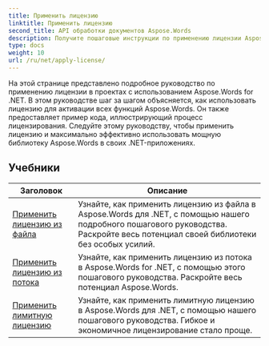 ```yaml
---
title: Применить лицензию
linktitle: Применить лицензию
second_title: API обработки документов Aspose.Words
description: Получите пошаговые инструкции по применению лицензии Aspose.Words в ваших проектах .NET. Следуйте инструкциям, чтобы включить полную функциональность библиотеки Aspose.Words.
type: docs
weight: 10
url: /ru/net/apply-license/
---
```


На этой странице представлено подробное руководство по применению лицензии в проектах с использованием Aspose.Words for .NET. В этом руководстве шаг за шагом объясняется, как использовать лицензию для активации всех функций Aspose.Words. Он также предоставляет пример кода, иллюстрирующий процесс лицензирования. Следуйте этому руководству, чтобы применить лицензию и максимально эффективно использовать мощную библиотеку Aspose.Words в своих .NET-приложениях.

 ## Учебники
| Заголовок | Описание |
| --- | --- |
| [Применить лицензию из файла](./apply-license-from-file/) | Узнайте, как применить лицензию из файла в Aspose.Words для .NET, с помощью нашего подробного пошагового руководства. Раскройте весь потенциал своей библиотеки без особых усилий. |
| [Применить лицензию из потока](./apply-license-from-stream/) | Узнайте, как применить лицензию из потока в Aspose.Words for .NET, с помощью этого пошагового руководства. Раскройте весь потенциал Aspose.Words. |
| [Применить лимитную лицензию](./apply-metered-license/) | Узнайте, как применить лимитную лицензию в Aspose.Words для .NET, с помощью нашего пошагового руководства. Гибкое и экономичное лицензирование стало проще. |